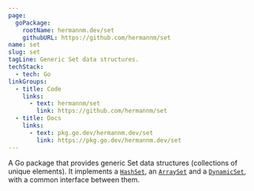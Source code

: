 ```yaml
---
page:
  goPackage:
    rootName: hermannm.dev/set
    githubURL: https://github.com/hermannm/set
name: set
slug: set
tagLine: Generic Set data structures.
techStack:
  - tech: Go
linkGroups:
  - title: Code
    links:
      - text: hermannm/set
        link: https://github.com/hermannm/set
  - title: Docs
    links:
      - text: pkg.go.dev/hermannm.dev/set
        link: https://pkg.go.dev/hermannm.dev/set
---
```


A Go package that provides generic Set data structures (collections of unique elements). It
implements a [`HashSet`](https://pkg.go.dev/hermannm.dev/set#HashSet), an
[`ArraySet`](https://pkg.go.dev/hermannm.dev/set#ArraySet) and a
[`DynamicSet`](https://pkg.go.dev/hermannm.dev/set#DynamicSet), with a common interface between
them.
